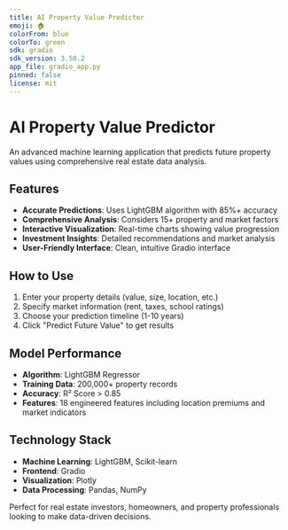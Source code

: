 ```yaml
---
title: AI Property Value Predictor
emoji: 🏠
colorFrom: blue
colorTo: green
sdk: gradio
sdk_version: 3.50.2
app_file: gradio_app.py
pinned: false
license: mit
---
```


# AI Property Value Predictor

An advanced machine learning application that predicts future property values using comprehensive real estate data analysis.

## Features

- **Accurate Predictions**: Uses LightGBM algorithm with 85%+ accuracy
- **Comprehensive Analysis**: Considers 15+ property and market factors
- **Interactive Visualization**: Real-time charts showing value progression
- **Investment Insights**: Detailed recommendations and market analysis
- **User-Friendly Interface**: Clean, intuitive Gradio interface

## How to Use

1. Enter your property details (value, size, location, etc.)
2. Specify market information (rent, taxes, school ratings)
3. Choose your prediction timeline (1-10 years)
4. Click "Predict Future Value" to get results

## Model Performance

- **Algorithm**: LightGBM Regressor
- **Training Data**: 200,000+ property records
- **Accuracy**: R² Score > 0.85
- **Features**: 18 engineered features including location premiums and market indicators

## Technology Stack

- **Machine Learning**: LightGBM, Scikit-learn
- **Frontend**: Gradio
- **Visualization**: Plotly
- **Data Processing**: Pandas, NumPy

Perfect for real estate investors, homeowners, and property professionals looking to make data-driven decisions.
